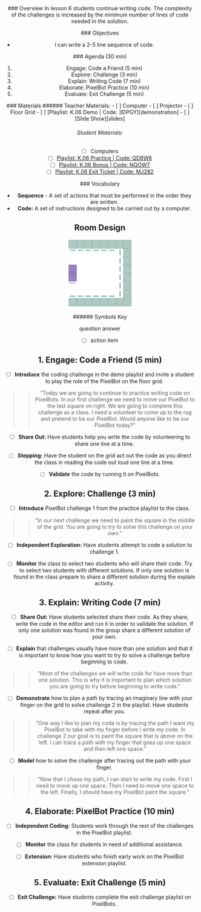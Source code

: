 <header class='header' title='Code Your PixelBot' subtitle='Lesson 06'/>

<notable>
<iconp src='/icons/activity.png'>### Overview</iconp>
In lesson 6 students continue writing code. The complexity of the challenges is increased by the minimum number of lines of code needed in the solution.

<iconp src='/icons/objectives.png'>### Objectives</iconp>

- I can write a 2-5 line sequence of code.

<iconp src='/icons/agenda.png'>### Agenda (30 min)</iconp>

1. Engage: Code a Friend (5 min)
1. Explore: Challenge (3 min)
1. Explain: Writing Code (7 min)
1. Elaborate: PixelBot Practice (10 min)
1. Evaluate: Exit Challenge (5 min)

<note>
<iconp src='/icons/materials.png'>### Materials</iconp>
###### Teacher Materials:
- [ ] Computer
- [ ] Projector
- [ ] Floor Grid
- [ ] [Playlist: K.06 Demo | Code: 3DPGY][demonstration]
- [ ] [Slide Show][slides]

###### Student Materials:
- [ ] Computers
- [ ] [Playlist: K.06 Practice | Code: QD8W6][playlist]
- [ ] [Playlist: K.06 Bonus | Code: NQOW7][extension]
- [ ] [Playlist: K.06 Exit Ticket | Code: MJ282][exit]

<iconp src='/icons/vocab.png'>### Vocabulary</iconp>
- **Sequence** - A set of actions that must be performed in the order they are written.
- **Code:** A set of instructions designed to be carried out by a computer.

</note>

<pagebreak/>

## Room Design

![room](/images/layout-online.png)

<note borderLeft='2px solid green' mt='2em'>
###### Symbols Key

<iconp ml='1.65em' type='question'>question</iconp>
<iconp ml='1.65em' type='answer'>answer</iconp>
- [ ] action item
</note>

<pagebreak/>

## 1. Engage: Code a Friend (5 min)
- [ ] **Introduce** the coding challenge in the demo playlist and invite a student to play the role of the PixelBot on the floor grid.
>> "Today we are going to continue to practice writing code on PixelBots. In our first challenge we need to move our PixelBot to the last square on right. We are going to complete this challenge as a class. I need a volunteer to come up to the rug and pretend to be our PixelBot. Would anyone like to be our PixelBot today?"

- [ ] **Share Out:** Have students help you write the code by volunteering to share one line at a time.

- [ ] **Stepping:** Have the student on the grid act out the code as you direct the class in reading the code out loud one line at a time.

- [ ] **Validate** the code by running it on PixelBots.

## 2. Explore: Challenge (3 min)
- [ ] **Introduce** PixelBot challenge 1 from the practice playlist to the class.
>> "In our next challenge we need to paint the square in the middle of the grid. You are going to try to solve this challenge on your own."

- [ ] **Independent Exploration:** Have students attempt to code a solution to challenge 1.

- [ ] **Monitor** the class to select two students who will share their code. Try to select two students with different solutions. If only one solution is found in the class prepare to share a different solution during the explain activity.

## 3. Explain: Writing Code (7 min)
- [ ] **Share Out:** Have students selected share their code. As they share, write the code in the editor and run it in order to validate the solution. If only one solution was found in the group share a different solution of your own.

- [ ] **Explain** that challenges usually have more than one solution and that it is important to know how you want to try to solve a challenge before beginning to code.
>> "Most of the challenges we will write code for have more than one solution. This is why it is important to plan which solution you are going to try before beginning to write code."

- [ ] **Demonstrate** how to plan a path by tracing an imaginary line with your finger on the grid to solve challenge 2 in the playlist. Have students repeat after you.
>> "One way I like to plan my code is by tracing the path I want my PixelBot to take with my finger before I write my code. In challenge 2 our goal is to paint the square that is above on the left. I can trace a path with my finger that goes up one space and then left one space."

- [ ] **Model** how to solve the challenge after tracing out the path with your finger.
>>"Now that I chose my path, I can start to write my code. First I need to move up one space. Then I need to move one space to the left. Finally, I should have my PixelBot paint the square."

## 4. Elaborate: PixelBot Practice (10 min)
- [ ] **Independent Coding:** Students work through the rest of the challenges in the PixelBot playlist.

- [ ] **Monitor** the class for students in need of additional assistance.

- [ ] **Extension:** Have students who finish early work on the PixelBot extension playlist.

## 5. Evaluate: Exit Challenge (5 min)

- [ ] **Exit Challenge:** Have students complete the exit challenge playlist on PixelBots.

</notable>

[demonstration]: http://www.pixelbots.io/3DPGY
[slides]: https://drive.google.com/open?id=1q2RgAFOG3bWN9o-oXZkFt4wCwmYTKUkRtgD4Wiife9c
[playlist]: http://www.pixelbots.io/QD8W6
[extension]:http://www.pixelbots.io/NQOW7
[exit]: http://www.pixelbots.io/MJ282
